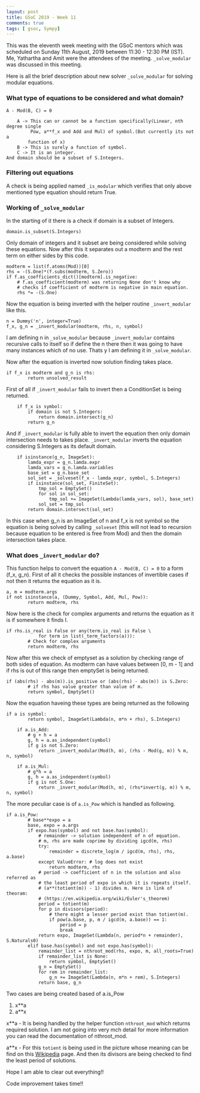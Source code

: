 ```yaml
---
layout: post
title: GSoC 2019 - Week 11
comments: true
tags: [ gsoc, Sympy]
---
```


This was the eleventh week meeting with the GSoC mentors which was scheduled on
Sunday 11th August, 2019 between 11:30 - 12:30 PM (IST). Me, Yathartha and Amit
were the attendees of the meeting. `_solve_modular` was discussed in this meeting.

Here is all the brief description about new solver `_solve_modular` for solving
modular equations.
### What type of equations to be considered and what domain?
```
A - Mod(B, C) = 0

    A -> This can or cannot be a function specifically(Linear, nth degree single
         Pow, a**f_x and Add and Mul) of symbol.(But currently its not a
        function of x)
    B -> This is surely a function of symbol.
    C -> It is an integer.
And domain should be a subset of S.Integers.
```
### Filtering out equations
A check is being applied named `_is_modular` which verifies that only above
mentioned type equation should return True.

### Working of `_solve_modular`
In the starting of it there is a check if domain is a subset of Integers.
```
domain.is_subset(S.Integers)
```
Only domain of integers and it subset are being considered while solving
these equations.
Now after this it separates out a modterm and the rest term on either
sides by this code.
```
modterm = list(f.atoms(Mod))[0]
rhs = -(S.One)*(f.subs(modterm, S.Zero))
if f.as_coefficients_dict()[modterm].is_negative:
    # f.as_coefficient(modterm) was returning None don't know why
    # checks if coefficient of modterm is negative in main equation.
    rhs *= -(S.One)
```
Now the equation is being inverted with the helper routine `_invert_modular`
like this.
```
n = Dummy('n', integer=True)
f_x, g_n = _invert_modular(modterm, rhs, n, symbol)
```
I am defining n in `_solve_modular` because `_invert_modular` contains
recursive calls to itself so if define the n there then it was going to have
many instances which of no use. Thats y I am defining it in `_solve_modular`.

Now after the equation is inverted now solution finding takes place.
```
if f_x is modterm and g_n is rhs:
        return unsolved_result
```
First of all if `_invert_modular` fails to invert then a ConditionSet is being
returned.
```
    if f_x is symbol:
        if domain is not S.Integers:
            return domain.intersect(g_n)
        return g_n
```
And if `_invert_modular` is fully able to invert the equation then only domain
intersection needs to takes place. `_invert_modular` inverts the equation
considering S.Integers as its default domain.

```
    if isinstance(g_n, ImageSet):
        lamda_expr = g_n.lamda.expr
        lamda_vars = g_n.lamda.variables
        base_set = g_n.base_set
        sol_set = _solveset(f_x - lamda_expr, symbol, S.Integers)
        if isinstance(sol_set, FiniteSet):
            tmp_sol = EmptySet()
            for sol in sol_set:
                tmp_sol += ImageSet(Lambda(lamda_vars, sol), base_set)
            sol_set = tmp_sol
        return domain.intersect(sol_set)
```
In this case when g_n is an ImageSet of n and f_x is not symbol so the
equation is being solved by calling `_solveset` (this will not lead to
recursion because equation to be entered is free from Mod) and then
the domain intersection takes place.

### What does `_invert_modular` do?
This function helps to convert the equation `A - Mod(B, C) = 0` to a
form (f_x, g_n).
First of all it checks the possible instances of invertible cases if not then
it returns the equation as it is.
```
a, m = modterm.args
if not isinstance(a, (Dummy, Symbol, Add, Mul, Pow)):
        return modterm, rhs
```
Now here is the check for complex arguments and returns the equation as it is
if somewhere it finds I.
```
if rhs.is_real is False or any(term.is_real is False \
            for term in list(_term_factors(a))):
        # Check for complex arguments
        return modterm, rhs
```
Now after this we check of emptyset as a solution by checking range of both
sides of equation.
As modterm can have values between [0, m - 1] and if rhs is out of this range
then emptySet is being returned.
```
if (abs(rhs) - abs(m)).is_positive or (abs(rhs) - abs(m)) is S.Zero:
        # if rhs has value greater than value of m.
        return symbol, EmptySet()
```
Now the equation haveing these types are being returned as the following
```
if a is symbol:
        return symbol, ImageSet(Lambda(n, m*n + rhs), S.Integers)

    if a.is_Add:
        # g + h = a
        g, h = a.as_independent(symbol)
        if g is not S.Zero:
            return _invert_modular(Mod(h, m), (rhs - Mod(g, m)) % m, n, symbol)

    if a.is_Mul:
        # g*h = a
        g, h = a.as_independent(symbol)
        if g is not S.One:
            return _invert_modular(Mod(h, m), (rhs*invert(g, m)) % m, n, symbol)
```
The more peculiar case is of `a.is_Pow` which is handled as following.
```
if a.is_Pow:
        # base**expo = a
        base, expo = a.args
        if expo.has(symbol) and not base.has(symbol):
            # remainder -> solution independent of n of equation.
            # m, rhs are made coprime by dividing igcd(m, rhs)
            try:
                remainder = discrete_log(m / igcd(m, rhs), rhs, a.base)
            except ValueError: # log does not exist
                return modterm, rhs
            # period -> coefficient of n in the solution and also referred as
            # the least period of expo in which it is repeats itself.
            # (a**(totient(m)) - 1) divides m. Here is link of theoram:
            # (https://en.wikipedia.org/wiki/Euler's_theorem)
            period = totient(m)
            for p in divisors(period):
                # there might a lesser period exist than totient(m).
                if pow(a.base, p, m / igcd(m, a.base)) == 1:
                    period = p
                    break
            return expo, ImageSet(Lambda(n, period*n + remainder), S.Naturals0)
        elif base.has(symbol) and not expo.has(symbol):
            remainder_list = nthroot_mod(rhs, expo, m, all_roots=True)
            if remainder_list is None:
                return symbol, EmptySet()
            g_n = EmptySet()
            for rem in remainder_list:
                g_n += ImageSet(Lambda(n, m*n + rem), S.Integers)
            return base, g_n
```
Two cases are being created based of a.is_Pow
1. x**a
2. a**x

x**a -  It is being handled by the helper function `nthroot_mod` which returns
        required solution. I am not going into very mch detail for more
        information you can read the documentation of nthroot_mod.

a**x - For this `totient` is being used in the picture whose meaning can be
       find on this [Wikipedia](https://en.wikipedia.org/wiki/Euler's_theorem)
       page. And then its divisors are being checked to find the least period
       of solutions.

Hope I am able to clear out everything!!


Code improvement takes time!!
